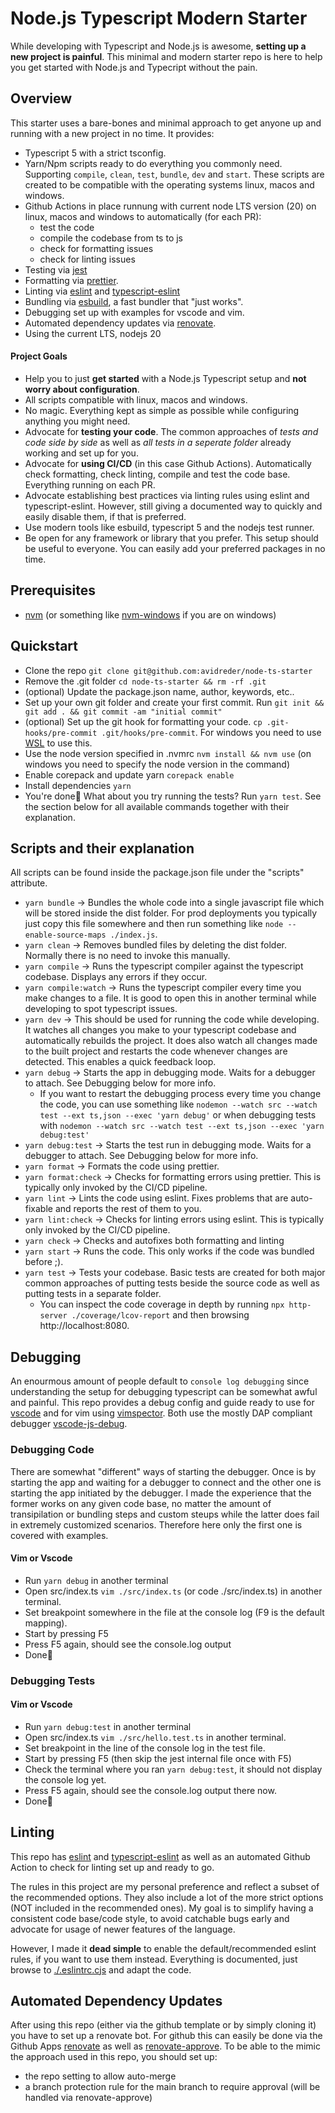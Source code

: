 # Node.js Typescript Modern Starter

While developing with Typescript and Node.js is awesome, **setting up a new
project is painful**.
This minimal and modern starter repo is here to help you get started with
Node.js and Typecript without the pain.

## Overview

This starter uses a bare-bones and minimal approach to get anyone up and
running with a new project in no time. It provides:

- Typescript 5 with a strict tsconfig.
- Yarn/Npm scripts ready to do everything you commonly need. Supporting `compile`,
  `clean`, `test`, `bundle`, `dev` and `start`. These scripts are created to be
  compatible with the operating systems linux, macos and windows.
- Github Actions in place runnung with current node LTS version (20) on linux,
  macos and windows to automatically (for each PR):
  - test the code
  - compile the codebase from ts to js
  - check for formatting issues
  - check for linting issues
- Testing via [jest](https://www.npmjs.com/package/jest)
- Formatting via [prettier](https://prettier.io/).
- Linting via [eslint](https://eslint.org/) and
  [typescript-eslint](https://typescript-eslint.io/)
- Bundling via [esbuild](https://esbuild.github.io/), a fast bundler that "just
  works".
- Debugging set up with examples for vscode and vim.
- Automated dependency updates via
  [renovate](https://github.com/renovatebot/renovate).
- Using the current LTS, nodejs 20

#### Project Goals

- Help you to just **get started** with a Node.js Typescript setup and **not
  worry about configuration**.
- All scripts compatible with linux, macos and windows.
- No magic. Everything kept as simple as possible while configuring anything you
  might need.
- Advocate for **testing your code**. The common approaches of _tests and code
  side by side_ as well as _all tests in a seperate folder_ already working and
  set up for you.
- Advocate for **using CI/CD** (in this case Github Actions). Automatically
  check formatting, check linting, compile and test the code base. Everything running
  on each PR.
- Advocate establishing best practices via linting rules using eslint and
  typescript-eslint. However, still giving a documented way to quickly and
  easily disable them, if that is preferred.
- Use modern tools like esbuild, typescript 5 and the nodejs test runner.
- Be open for any framework or library that you prefer. This setup should be
  useful to everyone. You can easily add your preferred packages in no time.

## Prerequisites

- [nvm](https://github.com/nvm-sh/nvm) (or something like
  [nvm-windows](https://github.com/coreybutler/nvm-windows) if you are on
  windows)

## Quickstart

- Clone the repo `git clone git@github.com:avidreder/node-ts-starter`
- Remove the .git folder `cd node-ts-starter && rm -rf .git`
- (optional) Update the package.json name, author, keywords, etc..
- Set up your own git folder and create your first commit. Run `git init && git
add . && git commit -am "initial commit"`
- (optional) Set up the git hook for formatting your code. `cp
.git-hooks/pre-commit .git/hooks/pre-commit`. For windows you need to use
  [WSL](https://learn.microsoft.com/en-us/windows/wsl/install) to use this.
- Use the node version specified in .nvmrc `nvm install && nvm use` (on windows you need to specify the node version in the command)
- Enable corepack and update yarn `corepack enable`
- Install dependencies `yarn`
- You're done🎉 What about you try running the tests? Run `yarn test`. See the
  section below for all available commands together with their explanation.

## Scripts and their explanation

All scripts can be found inside the package.json file under the "scripts"
attribute.

- `yarn bundle` -> Bundles the whole code into a single javascript file which
  will be stored inside the dist folder. For prod deployments you typically just
  copy this file somewhere and then run something like `node --enable-source-maps
./index.js`.
- `yarn clean` -> Removes bundled files by deleting the dist folder. Normally
  there is no need to invoke this manually.
- `yarn compile` -> Runs the typescript compiler against the typescript
  codebase. Displays any errors if they occur.
- `yarn compile:watch` -> Runs the typescript compiler every time you make
  changes to a file. It is good to open this in another terminal while
  developing to spot typescript issues.
- `yarn dev` -> This should be used for running the code while developing. It
  watches all changes you make to your typescript codebase and automatically
  rebuilds the project. It does also watch all changes made to the built project
  and restarts the code whenever changes are detected. This enables a quick
  feedback loop.
- `yarn debug` -> Starts the app in debugging mode. Waits for a debugger to
  attach. See Debugging below for more info.
  - If you want to restart the debugging process every time you change the code,
    you can use something like `nodemon --watch src --watch test --ext ts,json
--exec 'yarn debug'` or when debugging tests with `nodemon --watch src --watch
test --ext ts,json --exec 'yarn debug:test'`
- `yarn debug:test` -> Starts the test run in debugging mode. Waits for a
  debugger to attach. See Debugging below for more info.
- `yarn format` -> Formats the code using prettier.
- `yarn format:check` -> Checks for formatting errors using prettier. This is
  typically only invoked by the CI/CD pipeline.
- `yarn lint` -> Lints the code using eslint. Fixes problems that are
  auto-fixable and reports the rest of them to you.
- `yarn lint:check` -> Checks for linting errors using eslint. This is typically
  only invoked by the CI/CD pipeline.
- `yarn check` -> Checks and autofixes both formatting and linting
- `yarn start` -> Runs the code. This only works if the code was bundled before ;).
- `yarn test` -> Tests your codebase. Basic tests are created for both major
  common approaches of putting tests beside the source code as well as putting
  tests in a separate folder.
  - You can inspect the code coverage in depth by running `npx http-server
./coverage/lcov-report` and then browsing http://localhost:8080.

## Debugging

An enourmous amount of people default to `console log debugging` since
understanding the setup for debugging typescript can be somewhat awful and
painful. This repo provides a debug config and guide ready to use for
[vscode](git@github.com:microsoft/vscode.git) and for vim using
[vimspector](https://github.com/puremourning/vimspector). Both use the mostly
DAP compliant debugger
[vscode-js-debug](https://github.com/microsoft/vscode-js-debug).

### Debugging Code

There are somewhat "different" ways of starting the debugger. Once is by
starting the app and waiting for a debugger to connect and the other one is
starting the app initiated by the debugger. I made the experience that the
former works on any given code base, no matter the amount of transipilation or
bundling steps and custom steups while the latter does fail in extremely
customized scenarios. Therefore here only the first one is covered with
examples.

#### Vim or Vscode

- Run `yarn debug` in another terminal
- Open src/index.ts `vim ./src/index.ts` (or code ./src/index.ts) in another terminal.
- Set breakpoint somewhere in the file at the console log (F9 is the default mapping).
- Start by pressing F5
- Press F5 again, should see the console.log output
- Done🎉

### Debugging Tests

#### Vim or Vscode

- Run `yarn debug:test` in another terminal
- Open src/index.ts `vim ./src/hello.test.ts` in another terminal.
- Set breakpoint in the line of the console log in the test file.
- Start by pressing F5 (then skip the jest internal file once with F5)
- Check the terminal where you ran `yarn debug:test`, it should not display the console log yet.
- Press F5 again, should see the console.log output there now.
- Done🎉

## Linting

This repo has [eslint](https://eslint.org/) and
[typescript-eslint](https://typescript-eslint.io/) as well as an automated
Github Action to check for linting set up and ready to go.

The rules in this project are my personal preference and reflect a subset of the
recommended options. They also include a lot of the more strict options (NOT
included in the recommended ones). My goal is to simplify having a consistent
code base/code style, to avoid catchable bugs early and advocate for usage of
newer features of the language.

However, I made it **dead simple** to enable the default/recommended eslint
rules, if you want to use them instead. Everything is documented, just browse to
[./.eslintrc.cjs](https://github.com/xddq/nodejs-typescript-modern-starter/blob/main/.eslintrc.cjs)
and adapt the code.

## Automated Dependency Updates

After using this repo (either via the github template or by simply cloning it)
you have to set up a renovate bot. For github this can easily be done via the
Github Apps [renovate](https://github.com/apps/renovate) as well as
[renovate-approve](https://github.com/apps/renovate-approve). To be able to the
mimic the approach used in this repo, you should set up:

- the repo setting to allow auto-merge
- a branch protection rule for the main branch to require approval (will be
  handled via renovate-approve)

